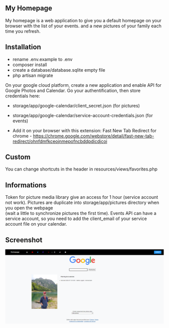 ## My Homepage

My homepage is a web application to give you a default homepage on your browser with the list of your events.
and a new pictures of your family each time you refresh.

## Installation
- rename .env.example to .env 
- composer install
- create a database/database.sqlite empty file
- php artisan migrate

On your google cloud platform, create a new application and enable API for Google Photos and Calendar.
Go your authentification, then store credentials here:
- storage/app/google-calendar/client_secret.json (for pictures)
- storage/app/google-calendar/service-account-credentials.json (for events)

- Add it on your browser with this extension:
  Fast New Tab Redirect for chrome - https://chrome.google.com/webstore/detail/fast-new-tab-redirect/ohnfdmfkceojnmepofncbddpdicdjcoi

## Custom

You can change shortcuts in the header in resources/views/favorites.php

## Informations

Token for picture media library give an access for 1 hour (service account not work).
Pictures are duplicate into storage/app/pictures directory when you open the webpage  
(wait a little to synchronize pictures the first time).
Events API can have a service account, so you need to add the client_email of your service account file on your calendar.

## Screenshot
<img src="/public/screenshot.png">
